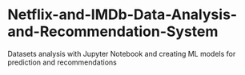 # Netflix-and-IMDb-Data-Analysis-and-Recommendation-System
Datasets analysis with Jupyter Notebook and creating ML models for prediction and recommendations
